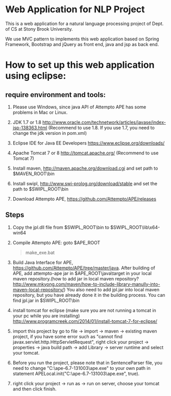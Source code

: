 Web Application for NLP Project
===============================
This is a web application for a natural language processing project of Dept. of CS at Stony Brook University. 

We use MVC pattern to implements this web application based on Spring Framework, Bootstrap and jQuery as front end, java and jsp as back end.

How to set up this web application using eclipse:
=================================================

require environment and tools:
------------------------------

1. Please use Windows, since java API of Attempto APE has some problems in Mac or Linux. 

2. JDK 1.7 or 1.8 http://www.oracle.com/technetwork/articles/javase/index-jsp-138363.html (Recommend to use 1.8. If you use 1.7, you need to change the jdk version in pom.xml)

3. Eclipse IDE for Java EE Developers https://www.eclipse.org/downloads/

4. Apache Tomcat 7 or 8 http://tomcat.apache.org/ (Recommend to use Tomcat 7)

5. Install maven, http://maven.apache.org/download.cgi and set path to $MAVEN_ROOT\bin

6. Install swipl, http://www.swi-prolog.org/download/stable and set the path to $SWIPL_ROOT\bin

7. Download Attempto APE, https://github.com/Attempto/APE/releases


Steps
-----

1. Copy the jpl.dll file from $SWIPL_ROOT\bin to $SWIPL_ROOT\lib\x64-win64

2. Compile Attempto APE: goto $APE_ROOT
	
	> make_exe.bat

3. Build Java Interface for APE, https://github.com/Attempto/APE/tree/master/java. After building of APE, add attempto-ape jar in $APE_ROOT\java\target in your local maven repository.(how to add jar in local maven repository? http://www.mkyong.com/maven/how-to-include-library-manully-into-maven-local-repository/) You also need to add jpl.jar into local maven repository, but you have already done it in the building process. You can find jpl.jar in $SWIPL_ROOT\bin

4. install tomcat for eclipse (make sure you are not running a tomcat in your pc while you are installing) http://www.programcreek.com/2014/01/install-tomcat-7-for-eclipse/

5. import this project by go to file -> import -> maven -> existing maven project, if you have some error such as "cannot find javax.servlet.http.HttpServletRequest", right click your project -> properties -> java build path -> add Library -> server runtime and select your tomcat.

6. Before you run the project, please note that in SentenceParser file, you need to change "C:\\ape-6.7-131003\\ape.exe" to your own path in statement APELocal.init("C:\\ape-6.7-131003\\ape.exe", true).

7. right click your project -> run as -> run on server, choose your tomcat and then click finish.
